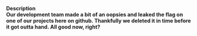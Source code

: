 **Description<br>
Our development team made a bit of an oopsies and leaked the flag on one of our projects here on github. Thankfully we deleted it in time before it got outta hand. All good now, right?**
